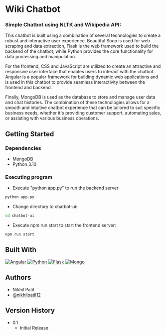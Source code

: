 # Wiki Chatbot

### Simple Chatbot using NLTK and Wikipedia API:
This chatbot is built using a combination of several technologies to create a robust and interactive user experience. Beautiful Soup is used for web scraping and data extraction, Flask is the web framework used to build the backend of the chatbot, while Python provides the core functionality for data processing and manipulation.

For the frontend, CSS and JavaScript are utilized to create an attractive and responsive user interface that enables users to interact with the chatbot. Angular is a popular framework for building dynamic web applications and is used in this chatbot to provide seamless interactivity between the frontend and backend.

Finally, MongoDB is used as the database to store and manage user data and chat histories. The combination of these technologies allows for a smooth and intuitive chatbot experience that can be tailored to suit specific business needs, whether it's providing customer support, automating sales, or assisting with various business operations.

## Getting Started

### Dependencies

* MongoDB
* Python 3.10

### Executing program

* Execute "python app.py" to run the backend server
```bash
python app.py
```
* Change directory to chatbot-ui:
```bash
cd chatbot-ui
```
* Execute npm run start to start the frontend server:
```bash
npm run start
```

## Built With
[![Angular][Angular-logo]][Angular-url]
[![Python][Python-logo]][Python-url]
[![Flask][Flask-logo]][Flask-url]
[![Mongo][Mongo-logo]][Mongo-url]

## Authors
* Nikhil Patil
* [@nikhilpatil12](https://www.linkedin.com/in/nikhilpatil12/)

## Version History
* 0.1
    * Initial Release


<!-- MARKDOWN LINKS & IMAGES -->
<!-- https://www.markdownguide.org/basic-syntax/#reference-style-links -->
[Angular-logo]: https://img.shields.io/badge/Angular-DD0031?style=for-the-badge&logo=angular&logoColor=white
[Angular-url]: https://angular.io/
[Python-logo]: https://img.shields.io/badge/Python-0066FF?style=for-the-badge&logo=python&logoColor=white
[Python-url]: https://www.python.org/
[Flask-logo]: https://img.shields.io/badge/Flask-000?style=for-the-badge&logo=flask&logoColor=white
[Flask-url]: https://flask.palletsprojects.com/en/2.2.x/
[Mongo-logo]: https://img.shields.io/badge/MongoDB-009933?style=for-the-badge&logo=mongodb&logoColor=white
[Mongo-url]: https://www.mongodb.com/
